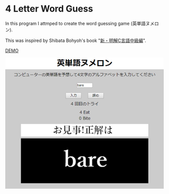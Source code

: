 # 4 Letter Word Guess
In this program I attmped to create the word guessing game (英単語ヌメロン).

This was inspired by Shibata Bohyoh's book "[新・明解C言語中級編](https://www.amazon.co.jp/gp/product/B00W4O6A36/ref=dbs_a_def_rwt_hsch_vapi_tkin_p1_i7)".

[DEMO](https://sho373.github.io/CodingChallenge/13_English_Words_Numeron/)

![alt tag](example.png)
